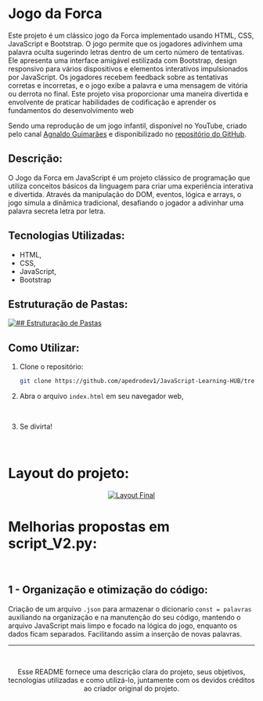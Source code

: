 # Jogo da Forca

Este projeto é um clássico jogo da Forca implementado usando HTML, CSS, JavaScript e Bootstrap. O jogo permite que os jogadores adivinhem uma palavra oculta sugerindo letras dentro de um certo número de tentativas. Ele apresenta uma interface amigável estilizada com Bootstrap, design responsivo para vários dispositivos e elementos interativos impulsionados por JavaScript. Os jogadores recebem feedback sobre as tentativas corretas e incorretas, e o jogo exibe a palavra e uma mensagem de vitória ou derrota no final. Este projeto visa proporcionar uma maneira divertida e envolvente de praticar habilidades de codificação e aprender os fundamentos do desenvolvimento web
</br>

Sendo uma reprodução de um jogo infantil, disponível no YouTube, criado pelo canal [Agnaldo Guimarães](https://www.youtube.com/watch?v=OvxbtRLUgXY&list=PLUPt90PJkVdU5kHy_QHmJi0MY_Zgw7CJV) e disponibilizado no [repositório do GitHub](https://github.com/agnaldoguima/jogoDaForca).

## Descrição:
O Jogo da Forca em JavaScript é um projeto clássico de programação que utiliza conceitos básicos da linguagem para criar uma experiência interativa e divertida. Através da manipulação do DOM, eventos, lógica e arrays, o jogo simula a dinâmica tradicional, desafiando o jogador a adivinhar uma palavra secreta letra por letra.

## Tecnologias Utilizadas:

- HTML,
- CSS,
- JavaScript,
- Bootstrap


## Estruturação de Pastas:
<p>
<a href="https://github.com/apedrodev1/JavaScript-Learning-HUB/assets/104085801/0717bbca-4c42-4847-bf71-4b56bba07d32">
<img src="https://github.com/apedrodev1/JavaScript-Learning-HUB/assets/104085801/0717bbca-4c42-4847-bf71-4b56bba07d32" alt="## Estruturação de Pastas">
</a>
<br>
</p>
 
## Como Utilizar:

1. Clone o repositório:
   ```bash
   git clone https://github.com/apedrodev1/JavaScript-Learning-HUB/tree/main/Jogo%20Forca
2. Abra o arquivo `index.html` em seu navegador web,
<br/>

3. Se divirta!

</br>

# Layout do projeto:

<p align="center">
  <a href="https://github.com/apedrodev1/JavaScript-Learning-HUB/assets/104085801/d20b11ba-d465-4bb8-b1a4-86e76c3f191b">
    <img src="https://github.com/apedrodev1/JavaScript-Learning-HUB/assets/104085801/d20b11ba-d465-4bb8-b1a4-86e76c3f191b" alt="Layout Final">
  </a>
  <br>
  </p>
  
# Melhorias propostas em script_V2.py:
</br>

## 1 - Organização e otimização do código:
Criação de um arquivo `.json` para armazenar o dicionario `const = palavras` auxiliando na organização e na manutenção do seu código, mantendo o arquivo JavaScript mais limpo e focado na lógica do jogo, enquanto os dados ficam separados. Facilitando assim a inserção de novas palavras. 





  ---
  
  <br>
  <p align="center">
  Esse README fornece uma descrição clara do projeto, seus objetivos, tecnologias utilizadas e como utilizá-lo, juntamente com os devidos créditos ao criador original do projeto.
</p>



